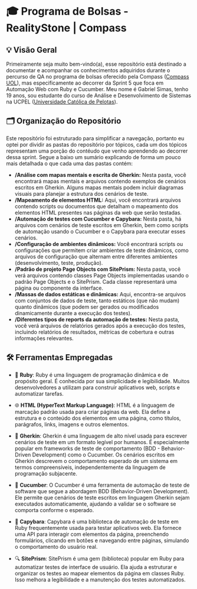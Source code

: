 # 🎓 Programa de Bolsas - RealityStone | Compass

## 💡 Visão Geral

Primeiramente seja muito bem-vindo(a), esse repositório está destinado a documentar e acompanhar os conhecimentos adquiridos durante o percurso de QA no programa de bolsas oferecido pela Compass ([Compass UOL](https://compass.uol/en/home/)), mas especificamente ao decorrer da Sprint 5 que foca em Automação Web com Ruby e Cucumber. Meu nome é Gabriel Simas, tenho 19 anos, sou estudante do curso de Análise e Desenvolvimento de Sistemas na UCPEL ([Universidade Católica de Pelotas](https://ucpel.edu.br/)).

## 🗂️ Organização do Repositório

Este repositório foi estruturado para simplificar a navegação, portanto eu optei por dividir as pastas do repositório por tópicos, cada um dos tópicos representam uma porção do contéudo que venho aprendendo ao decorrer dessa sprint. Segue a baixo um sumário explicando de forma um pouco mais detalhada o que cada uma das pastas contém:

- **/Análise com mapas mentais e escrita de Gherkin:** Nesta pasta, você encontrará mapas mentais e arquivos contendo exemplos de cenários escritos em Gherkin. Alguns mapas mentais podem incluir diagramas visuais para planejar a estrutura dos cenários de teste.
- **/Mapeamento de elementos HTML:** Aqui, você encontrará arquivos contendo scripts ou documentos que detalham o mapeamento dos elementos HTML presentes nas páginas da web que serão testadas.
- **/Automação de testes com Cucumber e Capybara:** Nesta pasta, há arquivos com cenários de teste escritos em Gherkin, bem como scripts de automação usando o Cucumber e o Capybara para executar esses cenários.
- **/Configuração de ambientes dinâmicos:** Você encontrará scripts ou configurações que permitem criar ambientes de teste dinâmicos, como arquivos de configuração que alternam entre diferentes ambientes (desenvolvimento, teste, produção).
- **/Padrão de projeto Page Objects com SitePrism:** Nesta pasta, você verá arquivos contendo classes Page Objects implementadas usando o padrão Page Objects e o SitePrism. Cada classe representará uma página ou componente da interface.
- **/Massas de dados estáticas e dinâmicas:** Aqui, encontra-se arquivos com conjuntos de dados de teste, tanto estáticos (que não mudam) quanto dinâmicos (que podem ser gerados ou modificados dinamicamente durante a execução dos testes).
- **/Diferentes tipos de reports da automação de testes:** Nesta pasta, você verá arquivos de relatórios gerados após a execução dos testes, incluindo relatórios de resultados, métricas de cobertura e outras informações relevantes.

## 🛠️ Ferramentas Empregadas

- 💎 **Ruby**: Ruby é uma linguagem de programação dinâmica e de propósito geral. É conhecida por sua simplicidade e legibilidade. Muitos desenvolvedores a utilizam para construir aplicativos web, scripts e automatizar tarefas.

- 🌐 **HTML (HyperText Markup Language)**: HTML é a linguagem de marcação padrão usada para criar páginas da web. Ela define a estrutura e o conteúdo dos elementos em uma página, como títulos, parágrafos, links, imagens e outros elementos.

- 📝 **Gherkin**: Gherkin é uma linguagem de alto nível usada para escrever cenários de teste em um formato legível por humanos. É especialmente popular em frameworks de teste de comportamento (BDD - Behavior-Driven Development) como o Cucumber. Os cenários escritos em Gherkin descrevem o comportamento esperado de um sistema em termos compreensíveis, independentemente da linguagem de programação subjacente.

- 🥒 **Cucumber**: O Cucumber é uma ferramenta de automação de teste de software que segue a abordagem BDD (Behavior-Driven Development). Ele permite que cenários de teste escritos em linguagem Gherkin sejam executados automaticamente, ajudando a validar se o software se comporta conforme o esperado.

- 🦗 **Capybara**: Capybara é uma biblioteca de automação de teste em Ruby frequentemente usada para testar aplicativos web. Ela fornece uma API para interagir com elementos da página, preenchendo formulários, clicando em botões e navegando entre páginas, simulando o comportamento do usuário real.

- 🔍 **SitePrism**: SitePrism é uma gem (biblioteca) popular em Ruby para automatizar testes de interface de usuário. Ela ajuda a estruturar e organizar os testes ao mapear elementos da página em classes Ruby. Isso melhora a legibilidade e a manutenção dos testes automatizados.
